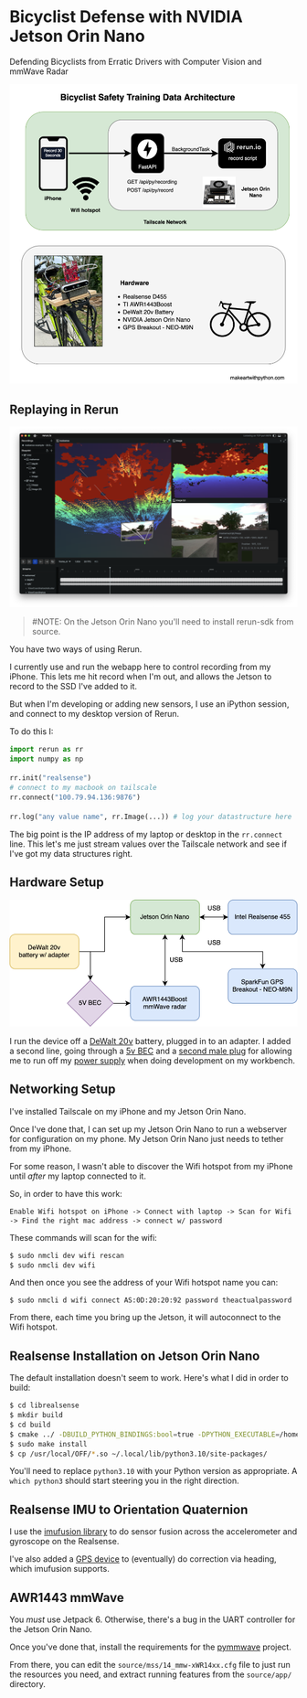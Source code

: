 # Bicyclist Defense with NVIDIA Jetson Orin Nano 

Defending Bicyclists from Erratic Drivers with Computer Vision and mmWave Radar

![Bicyclist Safety Architecture Diagram](./assets/bicyclist-safety.png)

## Replaying in Rerun

![rerun gui](./assets/rerun.png)

> #NOTE: On the Jetson Orin Nano you'll need to install rerun-sdk from source.

You have two ways of using Rerun.

I currently use and run the webapp here to control recording from my iPhone. This lets me hit record when I'm out, and allows the Jetson to record to the SSD I've added to it.

But when I'm developing or adding new sensors, I use an iPython session, and connect to my desktop version of Rerun.

To do this I:

```python
import rerun as rr
import numpy as np

rr.init("realsense")
# connect to my macbook on tailscale
rr.connect("100.79.94.136:9876")

rr.log("any value name", rr.Image(...)) # log your datastructure here
```

The big point is the IP address of my laptop or desktop in the `rr.connect` line. This let's me just stream values over the Tailscale network and see if I've got my data structures right.

## Hardware Setup

![hardware setup](./assets/hardware.png)

I run the device off a [DeWalt 20v](https://amzn.to/3SxmQk0) battery, plugged in to an adapter. I added a second line, going through a [5v BEC](https://amzn.to/4b7muI5) and a [second male plug](https://amzn.to/4b8xjtA) for allowing me to run off my [power supply](https://amzn.to/3S5dIl6) when doing development on my workbench.

## Networking Setup

I've installed Tailscale on my iPhone and my Jetson Orin Nano. 

Once I've done that, I can set up my Jetson Orin Nano to run a webserver for configuration on my phone. My Jetson Orin Nano just needs to tether from my iPhone.

For some reason, I wasn't able to discover the Wifi hotspot from my iPhone until _after_ my laptop connected to it. 

So, in order to have this work:
```
Enable Wifi hotspot on iPhone -> Connect with laptop -> Scan for Wifi -> Find the right mac address -> connect w/ password
```

These commands will scan for the wifi:

```bash
$ sudo nmcli dev wifi rescan
$ sudo nmcli dev wifi
```

And then once you see the address of your Wifi hotspot name you can:

```
$ sudo nmcli d wifi connect AS:0D:20:20:92 password theactualpassword
```

From there, each time you bring up the Jetson, it will autoconnect to the Wifi hotspot.

## Realsense Installation on Jetson Orin Nano

The default installation doesn't seem to work. Here's what I did in order to build:

```bash
$ cd librealsense
$ mkdir build
$ cd build
$ cmake ../ -DBUILD_PYTHON_BINDINGS:bool=true -DPYTHON_EXECUTABLE=/home/stankley/.pyenv/shims/python3 -DBUILD_WITH_CUDA=true -DCMAKE_BUILD_TYPE=release -DBUILD_EXAMPLES=true -DCMAKE_CUDA_ARCHITECTURES=75 -DFORCE_RSUSB_BACKEND=TRUE
$ sudo make install
$ cp /usr/local/OFF/*.so ~/.local/lib/python3.10/site-packages/
```

You'll need to replace `python3.10` with your Python version as appropriate. A `which python3` should start steering you in the right direction.

## Realsense IMU to Orientation Quaternion

I use the [imufusion library](https://github.com/xioTechnologies/Fusion) to do sensor fusion across the accelerometer and gyroscope on the Realsense.

I've also added a [GPS device](https://www.sparkfun.com/products/17285) to (eventually) do correction via heading, which imufusion supports.

## AWR1443 mmWave 

You _must_ use Jetpack 6. Otherwise, there's a bug in the UART controller for the Jetson Orin Nano. 

Once you've done that, install the requirements for the [pymmwave](https://github.com/m6c7l/pymmw) project.

From there, you can edit the `source/mss/14_mmw-xWR14xx.cfg` file to just run the resources you need, and extract running features from the `source/app/` directory.

